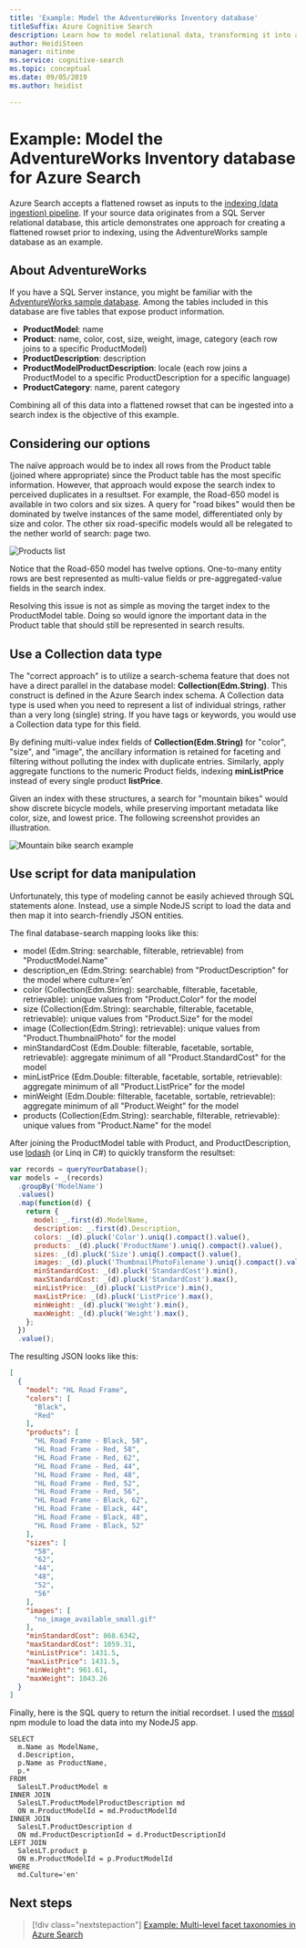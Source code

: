 ```yaml
---
title: 'Example: Model the AdventureWorks Inventory database'
titleSuffix: Azure Cognitive Search
description: Learn how to model relational data, transforming it into a flattened data set, for indexing and full text search in Azure Search.
author: HeidiSteen
manager: nitinme
ms.service: cognitive-search
ms.topic: conceptual
ms.date: 09/05/2019
ms.author: heidist

---
```

# Example: Model the AdventureWorks Inventory database for Azure Search

Azure Search accepts a flattened rowset as inputs to the [indexing (data ingestion) pipeline](search-what-is-an-index.md). If your source data originates from a SQL Server relational database, this article demonstrates one approach for creating a flattened rowset prior to indexing, using the AdventureWorks sample database as an example.

## About AdventureWorks

If you have a SQL Server instance, you might be familiar with the [AdventureWorks sample database](https://docs.microsoft.com/sql/samples/adventureworks-install-configure?view=sql-server-2017). Among the tables included in this database are five tables that expose product information.

+ **ProductModel**: name
+ **Product**: name, color, cost, size, weight, image, category (each row joins to a specific ProductModel)
+ **ProductDescription**: description
+ **ProductModelProductDescription**: locale (each row joins a ProductModel to a specific ProductDescription for a specific language)
+ **ProductCategory**: name, parent category

Combining all of this data into a flattened rowset that can be ingested into a search index is the objective of this example. 

## Considering our options

The naïve approach would be to index all rows from the Product table (joined where appropriate) since the Product table has the most specific information. However, that approach would expose the search index to perceived duplicates in a resultset. For example, the Road-650 model is available in two colors and six sizes. A query for "road bikes" would then be dominated by twelve instances of the same model, differentiated only by size and color. The other six road-specific models would all be relegated to the nether world of search: page two.

  ![Products list](./media/search-example-adventureworks/products-list.png "Products list")
 
Notice that the Road-650 model has twelve options. One-to-many entity rows are best represented as multi-value fields or pre-aggregated-value fields in the search index.

Resolving this issue is not as simple as moving the target index to the ProductModel table. Doing so would ignore the important data in the Product table that should still be represented in search results.

## Use a Collection data type

The "correct approach" is to utilize a search-schema feature that does not have a direct parallel in the database model: **Collection(Edm.String)**. This construct is defined in the Azure Search index schema. A Collection data type is used when you need to represent a list of individual strings, rather than a very long (single) string. If you have tags or keywords, you would use a Collection data type for this field.

By defining multi-value index fields of **Collection(Edm.String)** for "color", "size", and "image", the ancillary information is retained for faceting and filtering without polluting the index with duplicate entries. Similarly, apply aggregate functions to the numeric Product fields, indexing **minListPrice** instead of every single product **listPrice**.

Given an index with these structures, a search for "mountain bikes" would show discrete bicycle models, while preserving important metadata like color, size, and lowest price. The following screenshot provides an illustration.

  ![Mountain bike search example](./media/search-example-adventureworks/mountain-bikes-visual.png "Mountain bike search example")

## Use script for data manipulation

Unfortunately, this type of modeling cannot be easily achieved through SQL statements alone. Instead, use a simple NodeJS script to load the data and then map it into search-friendly JSON entities.

The final database-search mapping looks like this:

+ model (Edm.String: searchable, filterable, retrievable) from "ProductModel.Name"
+ description_en (Edm.String: searchable) from "ProductDescription" for the model where culture=’en’
+ color (Collection(Edm.String): searchable, filterable, facetable, retrievable): unique values from "Product.Color" for the model
+ size (Collection(Edm.String): searchable, filterable, facetable, retrievable): unique values from "Product.Size" for the model
+ image (Collection(Edm.String): retrievable): unique values from "Product.ThumbnailPhoto" for the model
+ minStandardCost (Edm.Double: filterable, facetable, sortable, retrievable): aggregate minimum of all "Product.StandardCost" for the model
+ minListPrice (Edm.Double: filterable, facetable, sortable, retrievable): aggregate minimum of all "Product.ListPrice" for the model
+ minWeight (Edm.Double: filterable, facetable, sortable, retrievable): aggregate minimum of all "Product.Weight" for the model
+ products (Collection(Edm.String): searchable, filterable, retrievable): unique values from "Product.Name" for the model

After joining the ProductModel table with Product, and ProductDescription, use [lodash](https://lodash.com/) (or Linq in C#) to quickly transform the resultset:

```javascript
var records = queryYourDatabase();
var models = _(records)
  .groupBy('ModelName')
  .values()
  .map(function(d) {
    return {
      model: _.first(d).ModelName,
      description: _.first(d).Description,
      colors: _(d).pluck('Color').uniq().compact().value(),
      products: _(d).pluck('ProductName').uniq().compact().value(),
      sizes: _(d).pluck('Size').uniq().compact().value(),
      images: _(d).pluck('ThumbnailPhotoFilename').uniq().compact().value(),
      minStandardCost: _(d).pluck('StandardCost').min(),
      maxStandardCost: _(d).pluck('StandardCost').max(),
      minListPrice: _(d).pluck('ListPrice').min(),
      maxListPrice: _(d).pluck('ListPrice').max(),
      minWeight: _(d).pluck('Weight').min(),
      maxWeight: _(d).pluck('Weight').max(),
    };
  })
  .value();
```

The resulting JSON looks like this:

```json
[
  {
    "model": "HL Road Frame",
    "colors": [
      "Black",
      "Red"
    ],
    "products": [
      "HL Road Frame - Black, 58",
      "HL Road Frame - Red, 58",
      "HL Road Frame - Red, 62",
      "HL Road Frame - Red, 44",
      "HL Road Frame - Red, 48",
      "HL Road Frame - Red, 52",
      "HL Road Frame - Red, 56",
      "HL Road Frame - Black, 62",
      "HL Road Frame - Black, 44",
      "HL Road Frame - Black, 48",
      "HL Road Frame - Black, 52"
    ],
    "sizes": [
      "58",
      "62",
      "44",
      "48",
      "52",
      "56"
    ],
    "images": [
      "no_image_available_small.gif"
    ],
    "minStandardCost": 868.6342,
    "maxStandardCost": 1059.31,
    "minListPrice": 1431.5,
    "maxListPrice": 1431.5,
    "minWeight": 961.61,
    "maxWeight": 1043.26
  }
]
```

Finally, here is the SQL query to return the initial recordset. I used the [mssql](https://www.npmjs.com/package/mssql) npm module to load the data into my NodeJS app.

```T-SQL
SELECT
  m.Name as ModelName,
  d.Description,
  p.Name as ProductName,
  p.*
FROM 
  SalesLT.ProductModel m
INNER JOIN 
  SalesLT.ProductModelProductDescription md
  ON m.ProductModelId = md.ProductModelId
INNER JOIN 
  SalesLT.ProductDescription d
  ON md.ProductDescriptionId = d.ProductDescriptionId
LEFT JOIN 
  SalesLT.product p
  ON m.ProductModelId = p.ProductModelId
WHERE
  md.Culture='en'
```

## Next steps

> [!div class="nextstepaction"]
> [Example: Multi-level facet taxonomies in Azure Search](search-example-adventureworks-multilevel-faceting.md)
